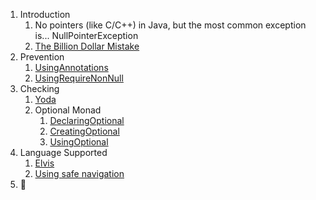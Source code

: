 1. Introduction
   1. No pointers (like C/C++) in Java, but the most common exception is... NullPointerException
   2. [The Billion Dollar Mistake](https://www.infoq.com/presentations/Null-References-The-Billion-Dollar-Mistake-Tony-Hoare/)
2. Prevention
   1. [UsingAnnotations](src/test/java/UsingAnnotations.java)
   2. [UsingRequireNonNull](src/test/java/UsingRequireNonNull.java)
3. Checking
   1. [Yoda](src/test/java/Yoda.java)
   2. Optional Monad
      1. [DeclaringOptional](src/test/java/DeclaringOptional.java)
      2. [CreatingOptional](src/test/java/CreatingOptional.java)
      3. [UsingOptional](src/test/java/UsingOptional.java)
4. Language Supported
   1. [Elvis](src/test/groovy/Elvis.groovy)
   2. [Using safe navigation](src/test/groovy/UsingSafeNavigation.groovy)
5. 🙏
